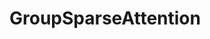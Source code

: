 GroupSparseAttention
====  
<script type="text/javascript" src="http://cdn.mathjax.org/mathjax/latest/MathJax.js?config=default"></script>
